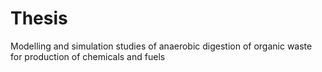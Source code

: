# Thesis
Modelling and simulation studies of anaerobic digestion of organic waste for production of chemicals and fuels
